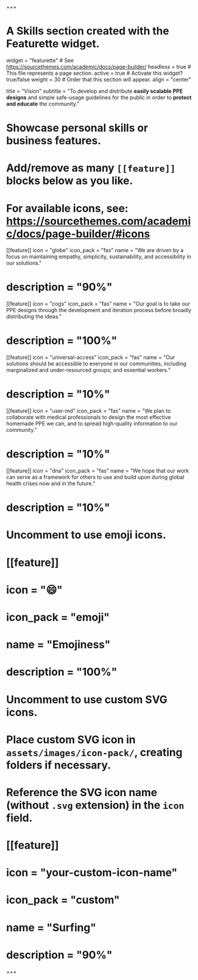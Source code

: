 +++
# A Skills section created with the Featurette widget.
widget = "featurette"  # See https://sourcethemes.com/academic/docs/page-builder/
headless = true  # This file represents a page section.
active = true  # Activate this widget? true/false
weight = 30  # Order that this section will appear.
align = "center"

title = "Vision"
subtitle = "To develop and distribute **easily scalable PPE designs** and simple safe-usage guidelines for the public in order to **protect and educate** the community."

# Showcase personal skills or business features.
# 
# Add/remove as many `[[feature]]` blocks below as you like.
# 
# For available icons, see: https://sourcethemes.com/academic/docs/page-builder/#icons

[[feature]]
  icon = "globe"
  icon_pack = "fas"
  name = "We are driven by a focus on maintaining empathy, simplicity, sustainability, and accessibility in our solutions."
  # description = "90%"
  
[[feature]]
  icon = "cogs"
  icon_pack = "fas"
  name = "Our goal is to take our PPE designs through the development and iteration process before broadly distributing the ideas."
  # description = "100%"  
  
[[feature]]
  icon = "universal-access"
  icon_pack = "fas"
  name = "Our solutions should be accessible to everyone in our communities, including marginalized and under-resourced groups, and essential workers."
  # description = "10%"
  
[[feature]]
  icon = "user-md"
  icon_pack = "fas"
  name = "We plan to collaborate with medical professionals to design the most effective homemade PPE we can, and to spread high-quality information to our community."
  # description = "10%"
  
[[feature]]
  icon = "dna"
  icon_pack = "fas"
  name = "We hope that our work can serve as a framework for others to use and build upon during global health crises now and in the future."
  # description = "10%"
    
# Uncomment to use emoji icons.
# [[feature]]
#  icon = ":smile:"
#  icon_pack = "emoji"
#  name = "Emojiness"
#  description = "100%"  

# Uncomment to use custom SVG icons.
# Place custom SVG icon in `assets/images/icon-pack/`, creating folders if necessary.
# Reference the SVG icon name (without `.svg` extension) in the `icon` field.
# [[feature]]
#  icon = "your-custom-icon-name"
#  icon_pack = "custom"
#  name = "Surfing"
#  description = "90%"

+++

<p align="center"> </p>
